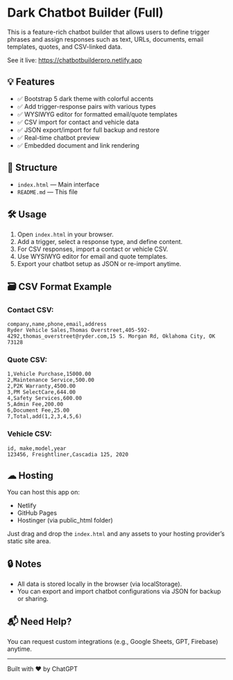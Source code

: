 # Dark Chatbot Builder (Full)

This is a feature-rich chatbot builder that allows users to define trigger phrases and assign responses such as text, URLs, documents, email templates, quotes, and CSV-linked data.

See it live: https://chatbotbuilderpro.netlify.app

## 💡 Features

- ✅ Bootstrap 5 dark theme with colorful accents
- ✅ Add trigger-response pairs with various types
- ✅ WYSIWYG editor for formatted email/quote templates
- ✅ CSV import for contact and vehicle data
- ✅ JSON export/import for full backup and restore
- ✅ Real-time chatbot preview
- ✅ Embedded document and link rendering

## 📂 Structure

- `index.html` — Main interface
- `README.md` — This file

## 🛠 Usage

1. Open `index.html` in your browser.
2. Add a trigger, select a response type, and define content.
3. For CSV responses, import a contact or vehicle CSV.
4. Use WYSIWYG editor for email and quote templates.
5. Export your chatbot setup as JSON or re-import anytime.

## 🗃 CSV Format Example

### Contact CSV:
```
company,name,phone,email,address
Ryder Vehicle Sales,Thomas Overstreet,405-592-4292,thomas_overstreet@ryder.com,15 S. Morgan Rd, Oklahoma City, OK 73128
```

### Quote CSV:
```id,description,amount
1,Vehicle Purchase,15000.00
2,Maintenance Service,500.00
2,P2K Warranty,4500.00
3,PM SelectCare,644.00
4,Safety Services,600.00
5,Admin Fee,200.00
6,Document Fee,25.00
7,Total,add(1,2,3,4,5,6)
```

### Vehicle CSV:
```
id, make,model,year
123456, Freightliner,Cascadia 125, 2020
```

## ☁ Hosting

You can host this app on:
- Netlify
- GitHub Pages
- Hostinger (via public_html folder)

Just drag and drop the `index.html` and any assets to your hosting provider’s static site area.

## 🔒 Notes

- All data is stored locally in the browser (via localStorage).
- You can export and import chatbot configurations via JSON for backup or sharing.

## 📬 Need Help?

You can request custom integrations (e.g., Google Sheets, GPT, Firebase) anytime.

---
Built with ❤️ by ChatGPT